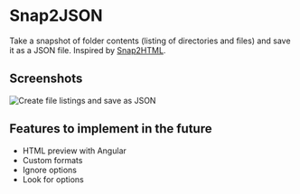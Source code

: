 # Snap2JSON
Take a snapshot of folder contents (listing of directories and files) and save it as a JSON file.
Inspired by [Snap2HTML](https://github.com/rlv-dan/Snap2HTML).

## Screenshots
![Create file listings and save as JSON](https://user-images.githubusercontent.com/20861442/122529559-4a5ee600-d026-11eb-8383-40de0084e4b9.png)

## Features to implement in the future
- HTML preview with Angular
- Custom formats
- Ignore options
- Look for options

